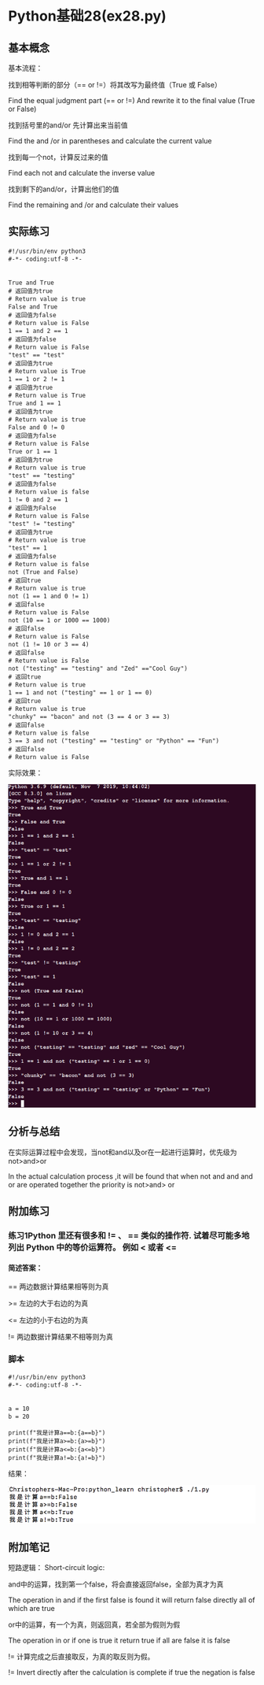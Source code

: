 # Python基础28(ex28.py)

## 基本概念

基本流程：

找到相等判断的部分（== or !=）将其改写为最终值（True 或 False）

Find the equal judgment part (== or !=) And rewrite it to the final value (True or False)

找到括号里的and/or 先计算出来当前值

Find the and /or in parentheses and calculate the current value

找到每一个not，计算反过来的值

Find each not and calculate the inverse value

找到剩下的and/or，计算出他们的值

Find the remaining and /or and calculate their values

## 实际练习

```
#!/usr/bin/env python3
#-*- coding:utf-8 -*-


True and True 
# 返回值为true
# Return value is true
False and True 
# 返回值为false
# Return value is False
1 == 1 and 2 == 1 
# 返回值为false
# Return value is False
"test" == "test" 
# 返回值为true
# Return value is True
1 == 1 or 2 != 1 
# 返回值为true
# Return value is True
True and 1 == 1 
# 返回值为true
# Return value is true
False and 0 != 0 
# 返回值为false
# Return value is False
True or 1 == 1 
# 返回值为true
# Return value is true
"test" == "testing" 
# 返回值为false
# Return value is false
1 != 0 and 2 == 1 
# 返回值为False
# Return value is False
"test" != "testing" 
# 返回值为true
# Return value is true
"test" == 1 
# 返回值为false
# Return value is false
not (True and False) 
# 返回true
# Return value is true
not (1 == 1 and 0 != 1) 
# 返回false
# Return value is False
not (10 == 1 or 1000 == 1000) 
# 返回false
# Return value is False
not (1 != 10 or 3 == 4) 
# 返回false
# Return value is False
not ("testing" == "testing" and "Zed" =="Cool Guy") 
# 返回true
# Return value is true
1 == 1 and not ("testing" == 1 or 1 == 0) 
# 返回true
# Return value is true
"chunky" == "bacon" and not (3 == 4 or 3 == 3) 
# 返回false
# Return value is false
3 == 3 and not ("testing" == "testing" or "Python" == "Fun") 
# 返回false
# Return value is False
```

实际效果：

![image-20200403220033580](https://raw.githubusercontent.com/christopher-x/images/main/image-20200403220033580.png)

## 分析与总结

在实际运算过程中会发现，当not和and以及or在一起进行运算时，优先级为not>and>or

In the actual calculation process ,it will be found that when not and and and or are operated together the priority is not>and> or



## 附加练习

### 练习1Python 里还有很多和 != 、 == 类似的操作符. 试着尽可能多地列出 Python 中的等价运算符。 例如 < 或者 <= 

#### 简述答案：

== 两边数据计算结果相等则为真

\>= 左边的大于右边的为真

<= 左边的小于右边的为真

!= 两边数据计算结果不相等则为真

### 脚本

```
#!/usr/bin/env python3
#-*- coding:utf-8 -*-


a = 10
b = 20

print(f"我是计算a==b:{a==b}")
print(f"我是计算a>=b:{a>=b}")
print(f"我是计算a<=b:{a<=b}")
print(f"我是计算a!=b:{a!=b}")
```

结果：

![image-20200403220202472](https://raw.githubusercontent.com/christopher-x/images/main/image-20200403220202472.png)



## 附加笔记

短路逻辑： Short-circuit logic:

and中的运算，找到第一个false，将会直接返回false，全部为真才为真

The operation in and if the first false is found it will return false directly all of which are true

or中的运算，有一个为真，则返回真，若全部为假则为假

The operation in or if one is true it return true if all are false it is false

!= 计算完成之后直接取反，为真的取反则为假。

!= Invert directly after the calculation is complete if true the negation is false